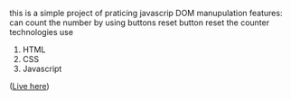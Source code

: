 this is a simple project of praticing javascrip DOM manupulation
features:
can count the number by using buttons 
reset button reset the counter
technologies use 
1. HTML
2. CSS
3. Javascript

([Live here](https://sohancse53.github.io/number-counter/))
